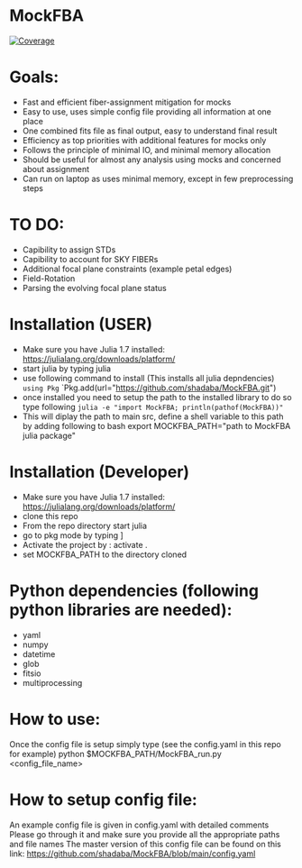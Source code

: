 # MockFBA

[![Coverage](https://codecov.io/gh/shadaba/MockFBA.jl/branch/main/graph/badge.svg)](https://codecov.io/gh/shadaba/MockFBA.jl)

# Goals:
  * Fast and efficient fiber-assignment mitigation for mocks
  * Easy to use, uses simple config file providing all information at one place
  * One combined fits file as final output, easy to understand final result
  * Efficiency as top priorities with additional features for mocks only
  * Follows the principle of minimal IO, and minimal memory allocation
  * Should be useful for almost any analysis using mocks and concerned about assignment
  * Can run on laptop as uses minimal memory, except in few preprocessing steps

# TO DO:
  * Capibility to assign STDs 
  * Capibility to account for SKY FIBERs
  * Additional focal plane constraints (example petal edges)
  * Field-Rotation
  * Parsing the evolving focal plane status


# Installation (USER)
  * Make sure you have Julia 1.7 installed: https://julialang.org/downloads/platform/
  * start julia by typing julia
  * use following command to install (This installs all julia depndencies)
      `using Pkg`
      `Pkg.add(url="https://github.com/shadaba/MockFBA.git")
  * once installed you need to setup the path to the installed library to do so type following
      `julia -e "import MockFBA; println(pathof(MockFBA))"`
  * This will diplay the path to main src, define a shell variable to this path by adding following to bash
       export MOCKFBA_PATH="path to MockFBA julia package"


# Installation (Developer)
  * Make sure you have Julia 1.7 installed: https://julialang.org/downloads/platform/
  * clone this repo
  * From the repo directory start julia
  * go to pkg mode by typing ]
  * Activate the project by : activate .
  * set MOCKFBA_PATH to the directory cloned  

# Python dependencies (following python libraries are needed):
  * yaml
  * numpy
  * datetime
  * glob
  * fitsio
  * multiprocessing


# How to use:
  Once the config file is setup simply type (see the config.yaml in this repo for example)
  python $MOCKFBA_PATH/MockFBA_run.py <config_file_name>
  

# How to setup config file:
  An example config file is given in config.yaml with detailed comments
  Please go through it and make sure you provide all the appropriate paths and file names
  The master version of this config file can be found on this link:
  https://github.com/shadaba/MockFBA/blob/main/config.yaml



